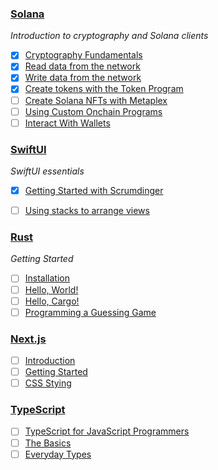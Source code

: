 ### [Solana](https://www.soldev.app/course)

*Introduction to cryptography and Solana clients*
- [x] [Cryptography Fundamentals](https://www.soldev.app/course/intro-to-cryptography)
- [x] [Read data from the network](https://www.soldev.app/course/intro-to-reading-data)
- [x] [Write data from the network](https://www.soldev.app/course/intro-to-writing-data)
- [x] [Create tokens with the Token Program](https://www.soldev.app/course/token-program)
- [ ] [Create Solana NFTs with Metaplex](https://www.soldev.app/course/nfts-with-metaplex)
- [ ] [Using Custom Onchain Programs](https://www.soldev.app/course/intro-to-custom-on-chain-programs)
- [ ] [Interact With Wallets](https://www.soldev.app/course/interact-with-wallets)

### [SwiftUI](https://developer.apple.com/tutorials/app-dev-training)

*SwiftUI essentials*
- [x] [Getting Started with Scrumdinger](https://developer.apple.com/tutorials/app-dev-training/getting-started-with-scrumdinger)
- [ ] [Using stacks to arrange views](https://developer.apple.com/tutorials/app-dev-training/using-stacks-to-arrange-views)


### [Rust](https://rust-book.cs.brown.edu)

*Getting Started*
- [ ] [Installation](https://rust-book.cs.brown.edu/ch01-01-installation.html)
- [ ] [Hello, World!](https://rust-book.cs.brown.edu/ch01-02-hello-world.html)
- [ ] [Hello, Cargo!](https://rust-book.cs.brown.edu/ch01-03-hello-cargo.html)
- [ ] [Programming a Guessing Game](https://rust-book.cs.brown.edu/ch02-00-guessing-game-tutorial.html)

### [Next.js](https://nextjs.org/learn)

- [ ] [Introduction](https://nextjs.org/learn/dashboard-app)
- [ ] [Getting Started](https://nextjs.org/learn/dashboard-app/getting-started)
- [ ] [CSS Stying](https://nextjs.org/learn/dashboard-app/css-styling)

### [TypeScript](https://www.typescriptlang.org/docs/handbook)

- [ ] [TypeScript for JavaScript Programmers](https://www.typescriptlang.org/docs/handbook/intro.html)
- [ ] [The Basics](https://www.typescriptlang.org/docs/handbook/2/basic-types.html)
- [ ] [Everyday Types](https://www.typescriptlang.org/docs/handbook/2/everyday-types.html)

